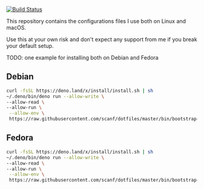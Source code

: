 [![Build Status](https://travis-ci.org/scanf/dotfiles.svg?branch=master)](https://travis-ci.org/scanf/dotfiles)

This repository contains the configurations files I use both on Linux and
macOS.

Use this at your own risk and don't expect any support from me if you break
your default setup.

TODO: one example for installing both on Debian and Fedora

## Debian

```sh
curl -fsSL https://deno.land/x/install/install.sh | sh
~/.deno/bin/deno run --allow-write \
--allow-read \
--allow-run \
 --allow-env \
 https://raw.githubusercontent.com/scanf/dotfiles/master/bin/bootstrap-debian.ts
```

## Fedora

```sh
curl -fsSL https://deno.land/x/install/install.sh | sh
~/.deno/bin/deno run --allow-write \
--allow-read \
--allow-run \
 --allow-env \
 https://raw.githubusercontent.com/scanf/dotfiles/master/bin/bootstrap-debian.ts
```